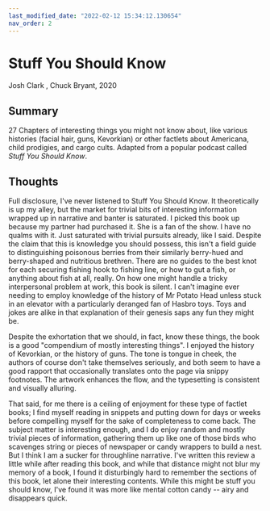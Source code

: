 ```yaml
---
last_modified_date: "2022-02-12 15:34:12.130654"
nav_order: 2
---
```


# Stuff You Should Know
Josh Clark , Chuck Bryant, 2020

## Summary
27 Chapters of interesting things you might not know about, like various histories (facial hair, guns, Kevorkian) or other factlets about Americana, child prodigies, and cargo cults. Adapted from a popular podcast called _Stuff You Should Know_.

## Thoughts
Full disclosure, I've never listened to Stuff You Should Know. It theoretically is up my alley, but the market for trivial bits of interesting information wrapped up in narrative and banter is saturated. I picked this book up because my partner had purchased it. She is a fan of the show. I have no qualms with it. Just saturated with trivial pursuits already, like I said. Despite the claim that this is knowledge you should possess, this isn't a field guide to distinguishing poisonous berries from their similarly berry-hued and berry-shaped and nutritious brethren. There are no guides to the best knot for each securing fishing hook to fishing line, or how to gut a fish, or anything about fish at all, really. On how one might handle a tricky interpersonal problem at work, this book is silent. I can't imagine ever needing to employ knowledge of the history of Mr Potato Head unless stuck in an elevator with a particularly deranged fan of Hasbro toys. Toys and jokes are alike in that explanation of their genesis saps any fun they might be.

Despite the exhortation that we should, in fact, know these things, the book is a good "compendium of mostly interesting things". I enjoyed the history of Kevorkian, or the history of guns. The tone is tongue in cheek, the authors of course don't take themselves seriously, and both seem to have a good rapport that occasionally translates onto the page via snippy footnotes. The artwork enhances the flow, and the typesetting is consistent and visually alluring.

That said, for me there is a ceiling of enjoyment for these type of factlet books; I find myself reading in snippets and putting down for days or weeks before compelling myself for the sake of completeness to come back. The subject matter is interesting enough, and I do enjoy random and mostly trivial pieces of information, gathering them up like one of those birds who scavenges string or pieces of newspaper or candy wrappers to build a nest. But I think I am a sucker for throughline narrative. I've written this review a little while after reading this book, and while that distance might not blur my memory of a book, I found it disturbingly hard to remember the sections of this book, let alone their interesting contents. While this might be stuff you should know, I've found it was more like mental cotton candy -- airy and disappears quick.